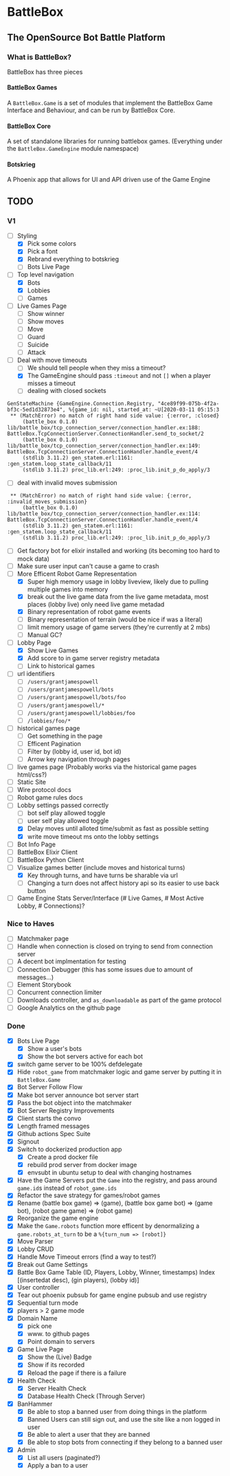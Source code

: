 # BattleBox

## The OpenSource Bot Battle Platform

### What is BattleBox?

BattleBox has three pieces

#### BattleBox Games

A `BattleBox.Game` is a set of modules that implement the BattleBox Game Interface and Behaviour, and can be run by BattleBox Core.

#### BattleBox Core

A set of standalone libraries for running battlebox games. (Everything under the `BattleBox.GameEngine` module namespace)

#### Botskrieg

A Phoenix app that allows for UI and API driven use of the Game Engine

## TODO

### V1

- [ ] Styling
  - [x] Pick some colors
  - [x] Pick a font
  - [x] Rebrand everything to botskrieg
  - [ ] Bots Live Page
- [ ] Top level navigation
  - [x] Bots
  - [x] Lobbies
  - [ ] Games
- [ ] Live Games Page
   - [ ] Show winner
   - [ ] Show moves
    - [ ] Move
    - [ ] Guard
    - [ ] Suicide
    - [ ] Attack
- [ ] Deal with move timeouts
  - [ ] We should tell people when they miss a timeout?
  - [x] The GameEngine should pass `:timeout` and not `[]` when a player misses a timeout
  - [ ] dealing with closed sockets
```
GenStateMachine {GameEngine.Connection.Registry, "4ce89f99-075b-4f2a-bf3c-5ed1d32873e4", %{game_id: nil, started_at: ~U[2020-03-11 05:15:3
 ** (MatchError) no match of right hand side value: {:error, :closed}
     (battle_box 0.1.0) lib/battle_box/tcp_connection_server/connection_handler.ex:188: BattleBox.TcpConnectionServer.ConnectionHandler.send_to_socket/2
     (battle_box 0.1.0) lib/battle_box/tcp_connection_server/connection_handler.ex:149: BattleBox.TcpConnectionServer.ConnectionHandler.handle_event/4
     (stdlib 3.11.2) gen_statem.erl:1161: :gen_statem.loop_state_callback/11
     (stdlib 3.11.2) proc_lib.erl:249: :proc_lib.init_p_do_apply/3
```
- [ ] deal with invalid moves submission
```
 ** (MatchError) no match of right hand side value: {:error, :invalid_moves_submission}
     (battle_box 0.1.0) lib/battle_box/tcp_connection_server/connection_handler.ex:114: BattleBox.TcpConnectionServer.ConnectionHandler.handle_event/4
     (stdlib 3.11.2) gen_statem.erl:1161: :gen_statem.loop_state_callback/11
     (stdlib 3.11.2) proc_lib.erl:249: :proc_lib.init_p_do_apply/3
```
- [ ] Get factory bot for elixir installed and working (its becoming too hard to mock data)
- [ ] Make sure user input can't cause a game to crash
- [ ] More Efficent Robot Game Representation
  - [x] Super high memory usage in lobby liveview, likely due to pulling multiple games into memory
  - [x] break out the live game data from the live game metadata, most places (lobby live) only need live game metadad
  - [x] Binary representation of robot game events
  - [ ] Binary representation of terrain (would be nice if was a literal)
  - [ ] limit memory usage of game servers (they're currently at 2 mbs)
  - [ ] Manual GC?
- [ ] Lobby Page
  - [x] Show Live Games
  - [x] Add score to in game server registry metadata
  - [ ] Link to historical games
- [ ] url identifiers
   - [ ] `/users/grantjamespowell`
   - [ ] `/users/grantjamespowell/bots`
   - [ ] `/users/grantjamespowell/bots/foo`
   - [ ] `/users/grantjamespowell/*`
   - [ ] `/users/grantjamespowell/lobbies/foo`
   - [ ] `/lobbies/foo/*`
- [ ] historical games page
   - [ ] Get something in the page
   - [ ] Efficent Pagination
   - [ ] Filter by (lobby id, user id, bot id)
   - [ ] Arrow key navigation through pages
 - [ ] live games page (Probably works via the historical game pages html/css?)
 - [ ] Static Site
  - [ ] Wire protocol docs
  - [ ] Robot game rules docs
- [ ] Lobby settings passed correctly
  - [ ] bot self play allowed toggle
  - [ ] user self play allowed toggle
  - [x] Delay moves until alloted time/submit as fast as possible setting
  - [x] write move timeout ms onto the lobby settings
- [ ] Bot Info Page
- [ ] BattleBox Elixir Client
- [ ] BattleBox Python Client
- [ ] Visualize games better (include moves and historical turns)
  - [x] Key through turns, and have turns be sharable via url
  - [ ] Changing a turn does not affect history api so its easier to use back button
- [ ] Game Engine Stats Server/Interface (# Live Games, # Most Active Lobby, # Connections)?

### Nice to Haves

- [ ] Matchmaker page
- [ ] Handle when connection is closed on trying to send from connection server
- [ ] A decent bot implmentation for testing
- [ ] Connection Debugger (this has some issues due to amount of messages...)
- [ ] Element Storybook
- [ ] Concurrent connection limiter
- [ ] Downloads controller, and `as_downloadable` as part of the game protocol
- [ ] Google Analytics on the github page

### Done

- [x] Bots Live Page
  - [x] Show a user's bots
  - [x] Show the bot servers active for each bot
- [x] switch game server to be 100% defdelegate
- [x] Hide `robot_game` from matchmaker logic and game server by putting it in `BattleBox.Game`
- [x] Bot Server Follow Flow
- [x] Make bot server announce bot server start
- [x] Pass the bot object into the matchmaker
- [x] Bot Server Registry Improvements
- [x] Client starts the convo
- [x] Length framed messages
- [x] Github actions Spec Suite
- [x] Signout
- [x] Switch to dockerized production app
  - [x] Create a prod docker file
  - [x] rebuild prod server from docker image
  - [x] envsubt in ubuntu setup to deal with changing hostnames
- [x] Have the Game Servers put the `Game` into the registry, and pass around `game.id`s instead of `robot_game.ids`
- [x] Refactor the save strategy for games/robot games
- [x] Rename (battle box game) => (game), (battle box game bot) => (game bot), (robot game game) => (robot game)
- [x] Reorganize the game engine
- [x] Make the `Game.robots` function more efficent by denormalizing a `game.robots_at_turn` to be a `%{turn_num => [robot]}`
- [x] Move Parser
- [x] Lobby CRUD
- [x] Handle Move Timeout errors (find a way to test?)
- [x] Break out Game Settings
- [x] Battle Box Game Table (ID, Players, Lobby, Winner, timestamps) Index [(insertedat desc), (gin players), (lobby id)]
- [x] User controller
- [x] Tear out phoenix pubsub for game engine pubsub and use registry
- [x] Sequential turn mode
- [x] players > 2 game mode
- [x] Domain Name
  - [x] pick one
  - [x] www. to github pages
  - [x] Point domain to servers
- [x] Game Live Page
  - [x] Show the (Live) Badge
  - [x] Show if its recorded
  - [x] Reload the page if there is a failure
- [x] Health Check
  - [x] Server Health Check
  - [x] Database Health Check (Through Server)
- [x] BanHammer
  - [x] Be able to stop a banned user from doing things in the platform
  - [x] Banned Users can still sign out, and use the site like a non logged in user
  - [x] Be able to alert a user that they are banned
  - [x] Be able to stop bots from connecting if they belong to a banned user
- [x] Admin
  - [x] List all users (paginated?)
  - [x] Apply a ban to a user
